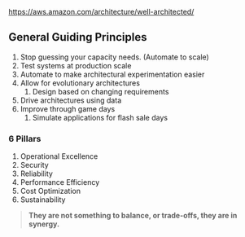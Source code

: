 https://aws.amazon.com/architecture/well-architected/

## General Guiding Principles
1. Stop guessing your capacity needs. (Automate to scale)
2. Test systems at production scale 
3. Automate to make architectural experimentation easier 
4. Allow for evolutionary architectures
	1. Design based on changing requirements
5. Drive architectures using data 
6. Improve through game days
	1. Simulate applications for flash sale days

### 6 Pillars
1. Operational Excellence
2. Security 
3. Reliability 
4. Performance Efficiency 
5. Cost Optimization 
6. Sustainability

>**They are not something to balance, or trade-offs, they are in synergy.**



